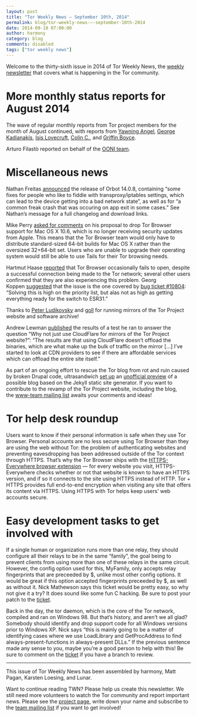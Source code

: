 ```yaml
---
layout: post
title: "Tor Weekly News — September 10th, 2014"
permalink: blog/tor-weekly-news-—-september-10th-2014
date: 2014-09-10 07:00:00
author: harmony
category: blog
comments: disabled
tags: ["tor weekly news"]
---
```


Welcome to the thirty-sixth issue in 2014 of Tor Weekly News, the [weekly newsletter](https://lists.torproject.org/cgi-bin/mailman/listinfo/tor-news) that covers what is happening in the Tor community.

More monthly status reports for August 2014
===========================================

The wave of regular monthly reports from Tor project members for the month of August continued, with reports from [Yawning Angel](https://lists.torproject.org/pipermail/tor-reports/2014-September/000643.html), [George Kadianakis](https://lists.torproject.org/pipermail/tor-reports/2014-September/000644.html), [Isis Lovecruft](https://lists.torproject.org/pipermail/tor-reports/2014-September/000646.html), [Colin C.](https://lists.torproject.org/pipermail/tor-reports/2014-September/000647.html), and [Griffin Boyce](https://lists.torproject.org/pipermail/tor-reports/2014-September/000648.html).

Arturo Filastò reported on behalf of the [OONI team](https://lists.torproject.org/pipermail/tor-reports/2014-September/000645.html).

Miscellaneous news
==================

Nathan Freitas [announced](https://lists.mayfirst.org/pipermail/guardian-dev/2014-September/003752.html) the release of Orbot 14.0.8, containing “some fixes for people who like to fiddle with transproxy/iptables settings, which can lead to the device getting into a bad network state”, as well as for “a common freak crash that was occuring on app exit in some cases.” See Nathan’s message for a full changelog and download links.

Mike Perry [asked for comments](https://lists.torproject.org/pipermail/tor-talk/2014-September/034606.html) on his proposal to drop Tor Browser support for Mac OS X 10.6, which is no longer receiving security updates from Apple. This means that the Tor Browser team would only have to distribute standard-sized 64-bit builds for Mac OS X rather than the oversized 32+64-bit set. Users who are unable to upgrade their operating system would still be able to use Tails for their Tor browsing needs.

Hartmut Haase [reported](https://lists.torproject.org/pipermail/tor-talk/2014-September/034666.html) that Tor Browser occasionally fails to open, despite a successful connection being made to the Tor network; several other users confirmed that they are also experiencing this problem. Georg Koppen [suggested](https://lists.torproject.org/pipermail/tor-talk/2014-September/034678.html) that the issue is the one covered by [bug ticket \#10804](https://bugs.torproject.org/10804): “Solving this is high on the priority list, but alas not as high as getting everything ready for the switch to ESR31.”

Thanks to [Peter Ludikovsky](https://lists.torproject.org/pipermail/tor-mirrors/2014-September/000681.html) and [goll](https://lists.torproject.org/pipermail/tor-mirrors/2014-September/000685.html) for running mirrors of the Tor Project website and software archive!

Andrew Lewman [published](https://lists.torproject.org/pipermail/tor-mirrors/2014-September/000690.html) the results of a test he ran to answer the question “Why not just use CloudFlare for mirrors of the Tor Project website?”: “The results are that using CloudFlare doesn’t offload the binaries, which are what make up the bulk of traffic on the mirror […] I’ve started to look at CDN providers to see if there are affordable services which can offload the entire site itself.”

As part of an ongoing effort to rescue the Tor blog from rot and ruin caused by broken Drupal code, ultrasandwich [set up](https://bugs.torproject.org/10022#comment:22) an [unofficial preview](http://tor-blog.deadhare.com/) of a possible blog based on the Jekyll static site generator. If you want to contribute to the revamp of the Tor Project website, including the blog, the [www-team mailing list](https://lists.torproject.org/cgi-bin/mailman/listinfo/www-team) awaits your comments and ideas!

Tor help desk roundup
=====================

Users want to know if their personal information is safe when they use Tor Browser. Personal accounts are no less secure using Tor Browser than they are using the web without Tor: the problem of authenticating websites and preventing eavesdropping has been addressed outside of the Tor context through HTTPS. That’s why the Tor Browser ships with the [HTTPS-Everywhere browser extension](https://www.eff.org/https-everywhere) — for every website you visit, HTTPS-Everywhere checks whether or not that website is known to have an HTTPS version, and if so it connects to the site using HTTPS instead of HTTP. Tor + HTTPS provides full end-to-end encryption when visiting any site that offers its content via HTTPS. Using HTTPS with Tor helps keep users’ web accounts secure.

Easy development tasks to get involved with
===========================================

If a single human or organization runs more than one relay, they should configure all their relays to be in the same “family”, the goal being to prevent clients from using more than one of these relays in the same circuit. However, the config option used for this, MyFamily, only accepts relay fingerprints that are preceeded by \$, unlike most other config options. It would be great if this option accepted fingerprints preceeded by \$, as well as without it. Nick Mathewson says this ticket would be pretty easy, so why not give it a try? It does sound like some fun C hacking. Be sure to post your patch to the [ticket](https://bugs.torproject.org/12093).

Back in the day, the tor daemon, which is the core of the Tor network, compiled and ran on Windows 98. But that’s history, and aren’t we all glad? Somebody should identify and drop support code for all Windows versions prior to Windows XP. Nick says “this is mainly going to be a matter of identifying cases where we use LoadLibrary and GetProcAddress to find always-present-functions in always-present DLLs.” If the previous sentence made any sense to you, maybe you’re a good person to help with this! Be sure to comment on the [ticket](https://bugs.torproject.org/11444) if you have a branch to review.

* * * * *

This issue of Tor Weekly News has been assembled by harmony, Matt Pagan, Karsten Loesing, and Lunar.

Want to continue reading TWN? Please help us create this newsletter. We still need more volunteers to watch the Tor community and report important news. Please see the [project page](https://trac.torproject.org/projects/tor/wiki/TorWeeklyNews), write down your name and subscribe to the [team mailing list](https://lists.torproject.org/cgi-bin/mailman/listinfo/news-team) if you want to get involved!
